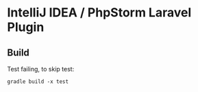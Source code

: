 # IntelliJ IDEA / PhpStorm Laravel Plugin

## Build
Test failing, to skip test:

    gradle build -x test
